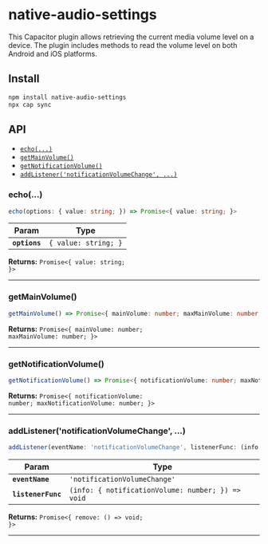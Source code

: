 # native-audio-settings

This Capacitor plugin allows retrieving the current media volume level on a device. The plugin includes methods to read the volume level on both Android and iOS platforms.

## Install

```bash
npm install native-audio-settings
npx cap sync
```

## API

<docgen-index>

* [`echo(...)`](#echo)
* [`getMainVolume()`](#getmainvolume)
* [`getNotificationVolume()`](#getnotificationvolume)
* [`addListener('notificationVolumeChange', ...)`](#addlistenernotificationvolumechange)

</docgen-index>

<docgen-api>
<!--Update the source file JSDoc comments and rerun docgen to update the docs below-->

### echo(...)

```typescript
echo(options: { value: string; }) => Promise<{ value: string; }>
```

| Param         | Type                            |
| ------------- | ------------------------------- |
| **`options`** | <code>{ value: string; }</code> |

**Returns:** <code>Promise&lt;{ value: string; }&gt;</code>

--------------------


### getMainVolume()

```typescript
getMainVolume() => Promise<{ mainVolume: number; maxMainVolume: number; }>
```

**Returns:** <code>Promise&lt;{ mainVolume: number; maxMainVolume: number; }&gt;</code>

--------------------


### getNotificationVolume()

```typescript
getNotificationVolume() => Promise<{ notificationVolume: number; maxNotificationVolume: number; }>
```

**Returns:** <code>Promise&lt;{ notificationVolume: number; maxNotificationVolume: number; }&gt;</code>

--------------------


### addListener('notificationVolumeChange', ...)

```typescript
addListener(eventName: 'notificationVolumeChange', listenerFunc: (info: { notificationVolume: number; }) => void) => Promise<{ remove: () => void; }>
```

| Param              | Type                                                            |
| ------------------ | --------------------------------------------------------------- |
| **`eventName`**    | <code>'notificationVolumeChange'</code>                         |
| **`listenerFunc`** | <code>(info: { notificationVolume: number; }) =&gt; void</code> |

**Returns:** <code>Promise&lt;{ remove: () =&gt; void; }&gt;</code>

--------------------

</docgen-api>
